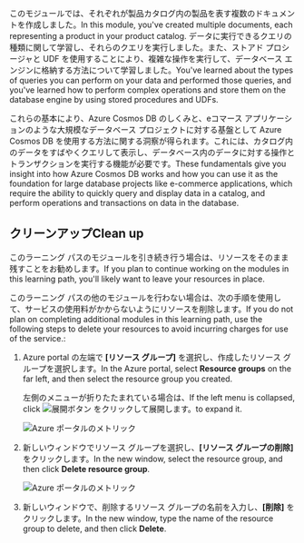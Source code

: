 <span data-ttu-id="b50f0-101">このモジュールでは、それぞれが製品カタログ内の製品を表す複数のドキュメントを作成しました。</span><span class="sxs-lookup"><span data-stu-id="b50f0-101">In this module, you've created multiple documents, each representing a product in your product catalog.</span></span> <span data-ttu-id="b50f0-102">データに実行できるクエリの種類に関して学習し、それらのクエリを実行しました。また、ストアド プロシージャと UDF を使用することにより、複雑な操作を実行して、データベース エンジンに格納する方法について学習しました。</span><span class="sxs-lookup"><span data-stu-id="b50f0-102">You've learned about the types of queries you can perform on your data and performed those queries, and you've learned how to perform complex operations and store them on the database engine by using stored procedures and UDFs.</span></span> 

<span data-ttu-id="b50f0-103">これらの基本により、Azure Cosmos DB のしくみと、eコマース アプリケーションのような大規模なデータベース プロジェクトに対する基盤として Azure Cosmos DB を使用する方法に関する洞察が得られます。これには、カタログ内のデータをすばやくクエリして表示し、データベース内のデータに対する操作とトランザクションを実行する機能が必要です。</span><span class="sxs-lookup"><span data-stu-id="b50f0-103">These fundamentals give you insight into how Azure Cosmos DB works and how you can use it as the foundation for large database projects like e-commerce applications, which require the ability to quickly query and display data in a catalog, and perform operations and transactions on data in the database.</span></span>

## <a name="clean-up"></a><span data-ttu-id="b50f0-104">クリーンアップ</span><span class="sxs-lookup"><span data-stu-id="b50f0-104">Clean up</span></span>

<span data-ttu-id="b50f0-105">このラーニング パスのモジュールを引き続き行う場合は、リソースをそのまま残すことをお勧めします。</span><span class="sxs-lookup"><span data-stu-id="b50f0-105">If you plan to continue working on the modules in this learning path, you'll likely want to leave your resources in place.</span></span>

<span data-ttu-id="b50f0-106">このラーニング パスの他のモジュールを行わない場合は、次の手順を使用して、サービスの使用料がかからないようにリソースを削除します。</span><span class="sxs-lookup"><span data-stu-id="b50f0-106">If you do not plan on completing additional modules in this learning path, use the following steps to delete your resources to avoid incurring charges for use of the service.:</span></span>

1. <span data-ttu-id="b50f0-107">Azure portal の左端で **[リソース グループ]** を選択し、作成したリソース グループを選択します。</span><span class="sxs-lookup"><span data-stu-id="b50f0-107">In the Azure portal, select **Resource groups** on the far left, and then select the resource group you created.</span></span>  

    <span data-ttu-id="b50f0-108">左側のメニューが折りたたまれている場合は、</span><span class="sxs-lookup"><span data-stu-id="b50f0-108">If the left menu is collapsed, click</span></span> ![展開ボタン](../media-draft/7-expand.png) <span data-ttu-id="b50f0-110">をクリックして展開します。</span><span class="sxs-lookup"><span data-stu-id="b50f0-110">to expand it.</span></span>

   ![Azure ポータルのメトリック](../media-draft/7-delete-resources-select.png)

2. <span data-ttu-id="b50f0-112">新しいウィンドウでリソース グループを選択し、**[リソース グループの削除]** をクリックします。</span><span class="sxs-lookup"><span data-stu-id="b50f0-112">In the new window, select the resource group, and then click **Delete resource group**.</span></span>

   ![Azure ポータルのメトリック](../media-draft/7-delete-resources.png)

3. <span data-ttu-id="b50f0-114">新しいウィンドウで、削除するリソース グループの名前を入力し、**[削除]** をクリックします。</span><span class="sxs-lookup"><span data-stu-id="b50f0-114">In the new window, type the name of the resource group to delete, and then click **Delete**.</span></span>
